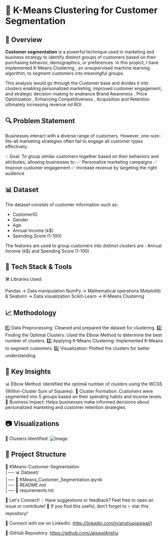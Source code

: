 # 🚀 K-Means Clustering for Customer Segmentation

## 📌 Overview
**Customer segmentation** is a powerful technique used in marketing and business strategy to identify distinct groups of customers based on their purchasing behavior, demographics, or preferences.
In this project, I have implemented K-Means Clustering , an unsupervised machine learning algorithm, to segment customers into meaningful groups. 

This analysis would go through the Customer base and divides it into clusters enabling personalized marketing, improved customer engagement, and strategic decision-making to enahance Brand Awareness , Price Optimization , Enhancing Competitiveness , Acquisition and Retention ultimately increasing revenue nd ROI .  


## 🔍 Problem Statement
Businesses interact with a diverse range of customers. However, one-size-fits-all marketing strategies often fail to engage all customer types effectively.

💡 Goal: To group similar customers together based on their behaviors and attributes, allowing businesses to:
✅ Personalize marketing campaigns
✅ Improve customer engagement
✅ Increase revenue by targeting the right audience


## 📊 Dataset
The dataset consists of customer information such as:

- CustomerID
- Gender
- Age
- Annual Income (k$)
- Spending Score (1-100)
  
The features are used to group customers into distinct clusters are : Annual Income (k$) and Spending Score (1-100) .


## 🔧 Tech Stack & Tools
🛠 Libraries Used:

Pandas → Data manipulation
NumPy → Mathematical operations
Matplotlib & Seaborn → Data visualization
Scikit-Learn → K-Means Clustering


## 📈 Methodology
1️⃣ Data Preprocessing: Cleaned and prepared the dataset for clustering.
2️⃣ Finding the Optimal Clusters: Used the Elbow Method to determine the best number of clusters.
3️⃣ Applying K-Means Clustering: Implemented K-Means to segment customers.
4️⃣ Visualization: Plotted the clusters for better understanding.


## 📌 Key Insights
📊 Elbow Method: Identified the optimal number of clusters using the WCSS (Within-Cluster Sum of Squares).
📌 Cluster Formation: Customers were segmented into 5 groups based on their spending habits and income levels.
📢 Business Impact: Helps businesses make informed decisions about personalized marketing and customer retention strategies.


## 📷 Visualizations
🚀 Clusters Identified:
![image](https://github.com/user-attachments/assets/7debfc1b-1d1e-49d4-8c14-7aa30c17084a)


## 📂 Project Structure
📂 KMeans-Customer-Segmentation  
│── 📊 Dataset/  
│── 📜 KMeans_Customer_Segmentation.ipynb  
│── 📜 README.md  
│── 📜 requirements.txt  


🤝 Let's Connect!
💡 Have suggestions or feedback? Feel free to open an issue or contribute!
🚀 If you find this useful, don’t forget to ⭐ star this repository!

📢 Connect with me on LinkedIn: (http://linkedin.com/in/anshupjaiswal/)

🔗 GitHub Repository: https://github.com/JaiswalAnshu
